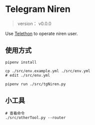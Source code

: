 Telegram Niren
=======


> version： v0.0.0

Use [Telethon](https://github.com/LonamiWebs/Telethon) to operate niren user.



## 使用方式


```
pipenv install

cp ./src/env.example.yml ./src/env.yml
# edit ./src/env.yml

pipenv run ./src/tgNiren.py
```



## 小工具


```
# 查看命令
./src/otherTool.py --router
```

